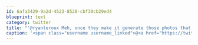 ```yaml
---
id: 6afa3429-9a2d-4523-8528-cbf30cb29ed4
blueprint: text
category: twitter
title: "'@ryanleroux Meh, once they make it generate those photos that I missed taking, THEN I'll get excited."
caption: '<span class="username username_linked">@<a href="https://twitter.com/ryanleroux" title="Ryan Le Roux">ryanleroux</a></span> Meh, once they make it generate those photos that I missed taking, THEN I''ll get excited.'
---
```

